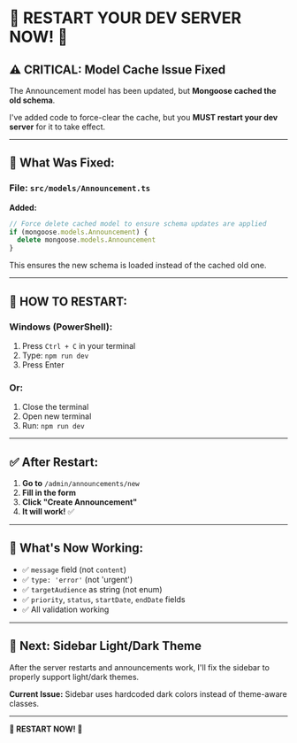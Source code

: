 # 🔴 **RESTART YOUR DEV SERVER NOW!** 🔴

## ⚠️ **CRITICAL: Model Cache Issue Fixed**

The Announcement model has been updated, but **Mongoose cached the old schema**.

I've added code to force-clear the cache, but you **MUST restart your dev server** for it to take effect.

---

## 🔧 **What Was Fixed:**

### **File**: `src/models/Announcement.ts`

**Added:**
```typescript
// Force delete cached model to ensure schema updates are applied
if (mongoose.models.Announcement) {
  delete mongoose.models.Announcement
}
```

This ensures the new schema is loaded instead of the cached old one.

---

## 🚀 **HOW TO RESTART:**

### **Windows (PowerShell):**
1. Press `Ctrl + C` in your terminal
2. Type: `npm run dev`
3. Press Enter

### **Or:**
1. Close the terminal
2. Open new terminal
3. Run: `npm run dev`

---

## ✅ **After Restart:**

1. **Go to** `/admin/announcements/new`
2. **Fill in the form**
3. **Click "Create Announcement"**
4. **It will work!** ✅

---

## 📝 **What's Now Working:**

- ✅ `message` field (not `content`)
- ✅ `type: 'error'` (not 'urgent')
- ✅ `targetAudience` as string (not enum)
- ✅ `priority`, `status`, `startDate`, `endDate` fields
- ✅ All validation working

---

## 🎨 **Next: Sidebar Light/Dark Theme**

After the server restarts and announcements work, I'll fix the sidebar to properly support light/dark themes.

**Current Issue:** Sidebar uses hardcoded dark colors instead of theme-aware classes.

---

**🔴 RESTART NOW! 🔴**
